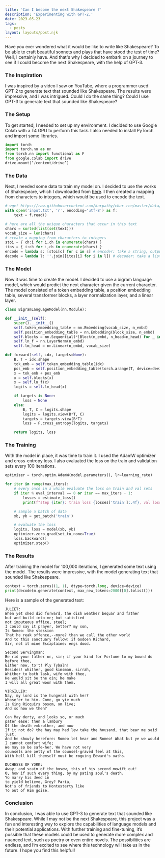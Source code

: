 ```yaml
---
title: 'Can I become the next Shakespeare ?'
description: 'Experimenting with GPT-2.'
date: 2023-05-23
tags:
  - posts
layout: layouts/post.njk
---
```


Have you ever wondered what it would be like to write like Shakespeare? To be able to craft beautiful sonnets and plays that have stood the test of time? Well, I certainly have. And that's why I decided to embark on a journey to see if I could become the next Shakespeare, with the help of GPT-3.

### The Inspiration

I was inspired by a video I saw on YouTube, where a programmer used GPT-2 to generate text that sounded like Shakespeare. The results were impressive, and I was intrigued. Could I do the same thing? Could I use GPT-3 to generate text that sounded like Shakespeare?

### The Setup

To get started, I needed to set up my environment. I decided to use Google Colab with a T4 GPU to perform this task. I also needed to install PyTorch and import some libraries.

```python
import torch
import torch.nn as nn
from torch.nn import functional as F
from google.colab import drive
drive.mount(‘/content/drive’)
```

### The Data

Next, I needed some data to train my model on. I decided to use the works of Shakespeare, which I downloaded from [here](https://ocw.mit.edu/ans7870/6/6.006/s08/lecturenotes/files/t8.shakespeare.txt). I then created a mapping from characters to integers, which would be used to encode the text.

```python
# wget https://raw.githubusercontent.com/karpathy/char-rnn/master/data/tinyshakespeare/input.txt
with open('input.txt', 'r', encoding='utf-8') as f:
    text = f.read()

# here are all the unique characters that occur in this text
chars = sorted(list(set(text)))
vocab_size = len(chars)
# create a mapping from characters to integers
stoi = { ch:i for i,ch in enumerate(chars) }
itos = { i:ch for i,ch in enumerate(chars) }
encode = lambda s: [stoi[c] for c in s] # encoder: take a string, output a list of integers
decode = lambda l: ''.join([itos[i] for i in l]) # decoder: take a list of integers, output a string
```

### The Model

Now it was time to create the model. I decided to use a bigram language model, which would predict the next character given the current character. The model consisted of a token embedding table, a position embedding table, several transformer blocks, a layer normalization layer, and a linear layer.

```python
class BigramLanguageModel(nn.Module):

def __init__(self):
    super().__init__()
    self.token_embedding_table = nn.Embedding(vocab_size, n_embd)
    self.position_embedding_table = nn.Embedding(block_size, n_embd)
    self.blocks = nn.Sequential(*[Block(n_embd, n_head=n_head) for _ in range(n_layer)])
    self.ln_f = nn.LayerNorm(n_embd)
    self.lm_head = nn.Linear(n_embd, vocab_size)

def forward(self, idx, targets=None):
    B, T = idx.shape
    tok_emb = self.token_embedding_table(idx)
    pos_emb = self.position_embedding_table(torch.arange(T, device=device))
    x = tok_emb + pos_emb
    x = self.blocks(x)
    x = self.ln_f(x)
    logits = self.lm_head(x)

    if targets is None:
        loss = None
    else:
        B, T, C = logits.shape
        logits = logits.view(B*T, C)
        targets = targets.view(B*T)
        loss = F.cross_entropy(logits, targets)

    return logits, loss
```

### The Training

With the model in place, it was time to train it. I used the AdamW optimizer and cross-entropy loss. I also evaluated the loss on the train and validation sets every 100 iterations.

```python
optimizer = torch.optim.AdamW(model.parameters(), lr=learning_rate)

for iter in range(max_iters):
    # every once in a while evaluate the loss on train and val sets
    if iter % eval_interval == 0 or iter == max_iters - 1:
        losses = estimate_loss()
        print(f"step {iter}: train loss {losses['train']:.4f}, val loss {losses['val']:.4f}")

    # sample a batch of data
    xb, yb = get_batch('train')

    # evaluate the loss
    logits, loss = model(xb, yb)
    optimizer.zero_grad(set_to_none=True)
    loss.backward()
    optimizer.step()
```

### The Results
After training the model for 100,000 iterations, I generated some text using the model. The results were impressive, with the model generating text that sounded like Shakespeare.

```python
context = torch.zeros((1, 1), dtype=torch.long, device=device)
print(decode(m.generate(context, max_new_tokens=2000)[0].tolist()))
```

Here is a sample of the generated text:

```
JULIET:
When yet shed did forward, the dish weather bequar and father
but and build into me; but satisfied
not imputeous office, steel;
I could say it prayer, better? my son,
Is Romeo: the stession
That he reak offence,--more? than we call the other world
And to this sanctuary fellow: if Godoen Richard,
Sir, not it mine Escaptaine: engs dood.

Second Servingman:
Be rid your father on, sir; if your kind for Fortune to my bound do before thee,
Either now, to't! Ply Tybaln!
Besides! whither, good kinsman, sirrah,
Whither to both lask, wife with thee,
He would sit be the oin; he make
I will all great woon with them.

VIRGILLIO:
Nay, my lord is the hungeral with her?
Whose'er to him. Come, go yie much
Is King Ricquirs bosom, on live;
And so how we then?

Can May derty, and looks so, or much
pater ease: then a lambury
Of the death embrother, and now
If it not do? the hay may had lew take the housand, that bear me said just,
And he showly herefore: Romeo let hear and Romeo! What but ye we would I cannot comfort wife;
We may so be safe-her. We have not very
counsels are petty of the counsel-graved feel at this,
With hell kill themself must be roguing Edward's oaths.

DUCHESSS OF YORK:
Away; and scain of the bosow, this of his second mewift out!
O, how if such every thing, by my pating soul's death.
Yo marry his deed in
to yield believe, Grey? Paria,
Not's of friends to Hontesterty like
To out of Him goise.
```

### Conclusion

In conclusion, I was able to use GPT-3 to generate text that sounded like Shakespeare. While I may not be the next Shakespeare, this project was a fun and interesting way to explore the capabilities of language models and their potential applications. With further training and fine-tuning, it’s possible that these models could be used to generate more complex and nuanced text, such as poetry or even entire novels. The possibilities are endless, and I’m excited to see where this technology will take us in the future. 
I hope you find this helpful!